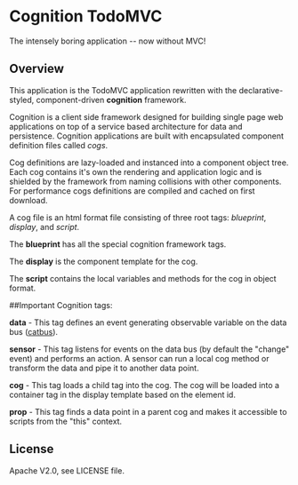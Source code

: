 # Cognition TodoMVC

The intensely boring application -- now without MVC!

## Overview

This application is the TodoMVC application rewritten with the declarative-styled, component-driven **cognition** framework.

Cognition is a client side framework designed for building single page web applications on top of a service based
architecture for data and persistence. Cognition applications are built with encapsulated component definition files called *cogs*.

Cog definitions are lazy-loaded and instanced into a component object tree. Each cog contains it's own the rendering and application logic and is shielded by the framework from naming collisions with other components. For performance
cogs definitions are compiled and cached on first download.

A cog file is an html format file consisting of three root tags: *blueprint*, *display*, and *script*.

The **blueprint** has all the special cognition framework tags.

The **display** is the component template for the cog.

The **script** contains the local variables and methods for the cog in object format.

##Important Cognition tags:

**data** - This tag defines an event generating observable variable on the data bus ([catbus]).

**sensor** - This tag listens for events on the data bus (by default the "change" event) and performs an action.
A sensor can run a local cog method or transform the data and pipe it to another data point.

**cog** - This tag loads a child tag into the cog. The cog will be loaded into a container tag in
the display template based on the element id.

**prop** - This tag finds a data point in a parent cog and makes it accessible to scripts from the "this" context.


## License

Apache V2.0, see LICENSE file.

[catbus]: https://github.com/DarkMarmot/catbus

